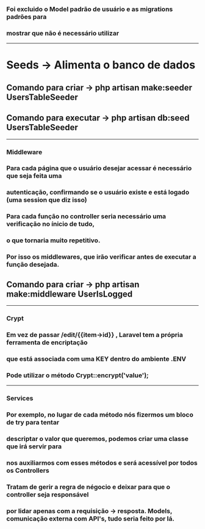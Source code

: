 ### Foi excluido o Model padrão de usuário e as migrations padrões para 
### mostrar que não é necessário utilizar

---------------------------------------------------------------------------------
# Seeds -> Alimenta o banco de dados

## Comando para criar      -> php artisan make:seeder UsersTableSeeder 
## Comando para executar   -> php artisan db:seed UsersTableSeeder

----------------------------------------------------------------------------------

### Middleware

### Para cada página que o usuário desejar acessar é necessário que seja feita uma
### autenticação, confirmando se o usuário existe e está logado (uma session que diz isso)
### Para cada função no controller seria necessário uma verificação no ínicio de tudo,
### o que tornaria muito repetitivo. 
### Por isso os middlewares, que irão verificar antes de executar a função desejada.

## Comando para criar   -> php artisan make:middleware UserIsLogged

----------------------------------------------------------------------------------

### Crypt

### Em vez de passar /edit/{{item->id}} , Laravel tem a própria ferramenta de encriptação
### que está associada com uma KEY dentro do ambiente .ENV

### Pode utilizar o método Crypt::encrypt('value');

----------------------------------------------------------------------------------

### Services

### Por exemplo, no lugar de cada método nós fizermos um bloco de try para tentar
### descriptar o valor que queremos, podemos criar uma classe que irá servir para
### nos auxiliarmos com esses métodos e será acessível por todos os Controllers
### Tratam de gerir a regra de négocio e deixar para que o controller seja responsável
### por lidar apenas com a requisição -> resposta. Models, comunicação externa com API's, tudo seria feito por lá.